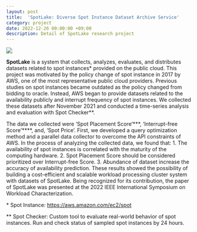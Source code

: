 ```yaml
---
layout: post
title:  'SpotLake: Diverse Spot Instance Dataset Archive Service'
category: project
date: 2022-12-26 00:00:00 +09:00
description: Detail of SpotLake research project
---
```



![]({{site.baseurl}}/assets/img/image.jpg)


**SpotLake** is a system that collects, analyzes, evaluates, and distributes datasets related to spot instances\* provided on the public cloud. This project was motivated by the policy change of spot instance in 2017 by AWS, one of the most representative public cloud providers. Previous studies on spot instances became outdated as the policy changed from bidding to oracle. Instead, AWS began to provide datasets related to the availability publicly and interrupt frequency of spot instances. We collected these datasets after November 2021 and conducted a time-series analysis and evaluation with Spot Checker\*\*.


The data we collected were ‘Spot Placement Score’\*\*\*, ‘Interrupt-free Score’\*\*\*\*, and, ‘Spot Price’. First, we developed a query optimization method and a parallel data collector to overcome the API constraints of AWS. In the process of analyzing the collected data, we found that: 1. The availability of spot instances is correlated with the maturity of the computing hardware. 2. Spot Placement Score should be considered prioritized over Interrupt-free Score. 3. Abundance of dataset increase the accuracy of availability prediction. These results showed the possibility of building a cost-efficient and scalable workload processing cluster system with datasets of SpotLake. Being recognized for its contribution, the paper of SpotLake was presented at the 2022 IEEE International Symposium on Workload Characterization.


\* Spot Instance: https://aws.amazon.com/ec2/spot


\*\* Spot Checker: Custom tool to evaluate real-world behavior of spot instances. Run and check status of sampled spot instances by 24 hours.